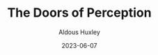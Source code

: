 ---
title: "The Doors of Perception"
cc-type: hashtag
date: 2023-06-07
hashtag: the-doors-of-perception
author: Aldous Huxley
tags:
  - book
  - mescaline
  - trip report
  - Aldous Huxley
  - psychedelic
---